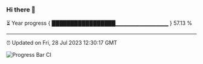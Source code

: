 ### Hi there 👋

⏳ Year progress { █████████████████▁▁▁▁▁▁▁▁▁▁▁▁▁ } 57.13 %

---

⏰ Updated on Fri, 28 Jul 2023 12:30:17 GMT

![Progress Bar CI](https://github.com/liununu/liununu/workflows/Progress%20Bar%20CI/badge.svg)
